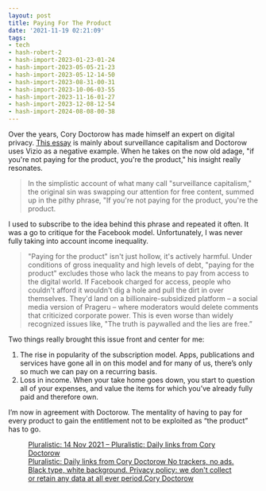 ```yaml
---
layout: post
title: Paying For The Product
date: '2021-11-19 02:21:09'
tags:
- tech
- hash-robert-2
- hash-import-2023-01-23-01-24
- hash-import-2023-05-05-21-23
- hash-import-2023-05-12-14-50
- hash-import-2023-08-31-00-31
- hash-import-2023-10-06-03-55
- hash-import-2023-11-16-01-27
- hash-import-2023-12-08-12-54
- hash-import-2024-08-08-00-38
---
```


Over the years, Cory Doctorow has made himself an expert on digital privacy. [This essay](https://pluralistic.net/2021/11/14/still-the-product/) is mainly about surveillance capitalism and Doctorow uses Vizio as a negative example. When he takes on the now old adage, "if you're not paying for the product, you're the product," his insight really resonates.

> In the simplistic account of what many call "surveillance capitalism," the original sin was swapping our attention for free content, summed up in the pithy phrase, "If you're not paying for the product, you're the product.

I used to subscribe to the idea behind this phrase and repeated it often. It was a go to critique for the Facebook model. Unfortunately, I was never fully taking into account income inequality.

> "Paying for the product" isn't just hollow, it's actively harmful. Under conditions of gross inequality and high levels of debt, "paying for the product" excludes those who lack the means to pay from access to the digital world. If Facebook charged for access, people who couldn't afford it wouldn't dig a hole and pull the dirt in over themselves. They'd land on a billionaire-subsidized platform – a social media version of Prageru – where moderators would delete comments that criticized corporate power. This is even worse than widely recognized issues like, "The truth is paywalled and the lies are free.”

Two things really brought this issue front and center for me:

1. The rise in popularity of the subscription model. Apps, publications and services have gone all in on this model and for many of us, there’s only so much we can pay on a recurring basis.
2. Loss in income. When your take home goes down, you start to question all of your expenses, and value the items for which you’ve already fully paid and therefore own.

I’m now in agreement with Doctorow. The mentality of having to pay for every product to gain the entitlement not to be exploited as “the product” has to go.

<figure class="kg-card kg-bookmark-card"><a class="kg-bookmark-container" href="https://pluralistic.net/2021/11/14/still-the-product/"><div class="kg-bookmark-content">
<div class="kg-bookmark-title">Pluralistic: 14 Nov 2021 – Pluralistic: Daily links from Cory Doctorow</div>
<div class="kg-bookmark-description"></div>
<div class="kg-bookmark-metadata">
<img class="kg-bookmark-icon" src="https://i0.wp.com/pluralistic.net/wp-content/uploads/2020/02/cropped-guillotine-French-Revolution.jpg?fit=192%2C192&amp;ssl=1" alt=""><span class="kg-bookmark-author">Pluralistic: Daily links from Cory Doctorow No trackers, no ads. Black type, white background. Privacy policy: we don't collect or retain any data at all ever period.</span><span class="kg-bookmark-publisher">Cory Doctorow</span>
</div>
</div>
<div class="kg-bookmark-thumbnail"><img src="https://i1.wp.com/craphound.com/images/14Nov2021.jpg?w=840&amp;ssl=1" alt=""></div></a></figure>